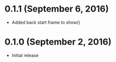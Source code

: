 # 0.1.1 (September 6, 2016)

* Added back start frame to show()

# 0.1.0 (September 2, 2016)

* Initial release
